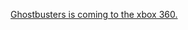 ---
layout: post
wordpress_id: 176
wordpress_url: http://noesbueno.com/archives/176
date: '2007-01-15 23:49:40 -0600'
date_gmt: '2007-01-16 04:49:40 -0600'
body: |
  <p><a href="http://www.xbox360fanboy.com/2007/01/15/ghostbusters-heading-to-360/">Ghostbusters is coming to the xbox 360.</a></p>
---